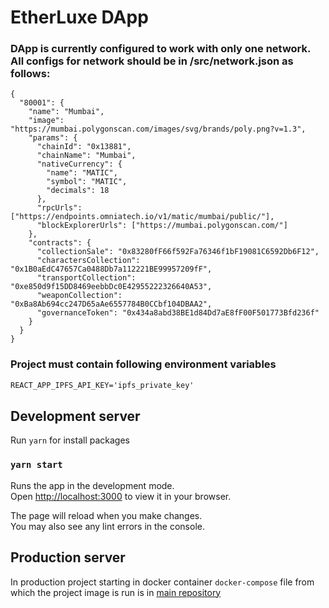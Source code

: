 # EtherLuxe DApp

### DApp is currently configured to work with only one network. All configs for network should be in /src/network.json as follows:

```
{
  "80001": {
    "name": "Mumbai",
    "image": "https://mumbai.polygonscan.com/images/svg/brands/poly.png?v=1.3",
    "params": {
      "chainId": "0x13881",
      "chainName": "Mumbai",
      "nativeCurrency": {
        "name": "MATIC",
        "symbol": "MATIC",
        "decimals": 18
      },
      "rpcUrls": ["https://endpoints.omniatech.io/v1/matic/mumbai/public/"],
      "blockExplorerUrls": ["https://mumbai.polygonscan.com/"]
    },
    "contracts": {
      "collectionSale": "0x83280fF66f592Fa76346f1bF19081C6592Db6F12",
      "charactersCollection": "0x1B0aEdC47657Ca0488Db7a112221BE99957209fF",
      "transportCollection": "0xe850d9f15DD8469eebbDc0E42955222326640A53",
      "weaponCollection": "0xBa8Ab694cc247D65aAe6557784B0CCbf104DBAA2",
      "governanceToken": "0x434a8abd38BE1d84Dd7aE8fF00F501773Bfd236f"
    }
  }
}

```

### Project must contain following environment variables

```txt
REACT_APP_IPFS_API_KEY='ipfs_private_key'
```

## Development server

Run `yarn` for install packages

### `yarn start`

Runs the app in the development mode.\
Open [http://localhost:3000](http://localhost:3000) to view it in your browser.

The page will reload when you make changes.\
You may also see any lint errors in the console.

## Production server

In production project starting in docker container
`docker-compose` file from which the project image is run is in [main repository](https://github.com/definme/dao_global_hackathon)
